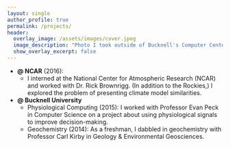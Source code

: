 ```yaml
---
layout: single
author_profile: true
permalink: /projects/
header:
  overlay_image: /assets/images/cover.jpeg
  image_description: "Photo I took outside of Bucknell's Computer Center"
  show_overlay_excerpt: false
---
```





- __@ NCAR__ (2016):
	- I interned at the National Center for Atmospheric Research (NCAR) and worked with Dr. Rick Brownrigg. (In addition to the Rockies,) I explored the problem of  presenting climate model similarities.
- __@ Bucknell University__
	- Physiological Computing (2015): I worked with Professor Evan Peck in Computer Science on a project about using physiological signals to improve decision-making.
	- Geochemistry (2014): As a freshman, I dabbled in geochemistry with Professor Carl Kirby in Geology & Environmental Geosciences.
